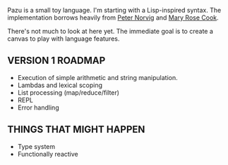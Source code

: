 Pazu is a small toy language. I'm starting with a Lisp-inspired syntax. The implementation borrows
heavily from [Peter Norvig](http://norvig.com/lispy.html) and
[Mary Rose Cook](https://www.hackerschool.com/blog/21-little-lisp-interpreter).

There's not much to look at here yet. The immediate goal is to create a canvas to play with language
features.

VERSION 1 ROADMAP
-----------------
* Execution of simple arithmetic and string manipulation.
* Lambdas and lexical scoping
* List processing (map/reduce/filter)
* REPL
* Error handling

THINGS THAT MIGHT HAPPEN
------------------------
* Type system
* Functionally reactive
